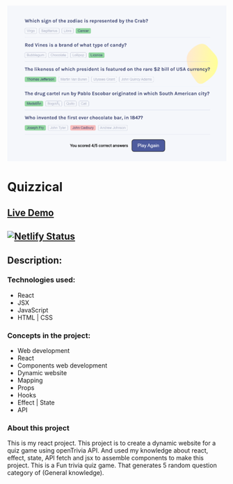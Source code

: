 ![preview img](./src/assets/quizical-preview.png)

# Quizzical
## [Live Demo](https://jon-quizzical.netlify.app/)
[![Netlify Status](https://api.netlify.com/api/v1/badges/1276ca9e-1fc5-4743-88a3-06c66cfab45f/deploy-status)](https://app.netlify.com/sites/jon-quizzical/deploys)
---

## **Description:**

### Technologies used:

- React 
- JSX
- JavaScript
- HTML | CSS

### Concepts in the project:

- Web development
- React
- Components web development
- Dynamic website
- Mapping
- Props
- Hooks
- Effect | State
- API

### About this project

This is my react project. This project is to create a dynamic website for a quiz game using openTrivia API. And used my knowledge about react, effect, state, API fetch and jsx to assemble components to make this project.
This is a Fun trivia quiz game. That generates 5 random question category of (General knowledge).
